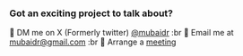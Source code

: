 ### **Got an exciting project to talk about?**

🤝 DM me on X (Formerly twitter) [@mubaidr](http://twitter.com/mubaidr) :br
🤝 Email me at <mubaidr@gmail.com> :br
🤝 Arrange a [meeting](https://cal.com/mubaidr)
